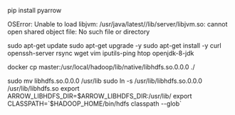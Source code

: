 pip install pyarrow

OSError: Unable to load libjvm: /usr/java/latest//lib/server/libjvm.so: cannot open shared object file: No such file or directory

sudo apt-get update
sudo apt-get upgrade -y
sudo apt-get install -y curl openssh-server rsync wget vim iputils-ping htop openjdk-8-jdk


docker cp master:/usr/local/hadoop/lib/native/libhdfs.so.0.0.0 ./

sudo mv libhdfs.so.0.0.0 /usr/lib
sudo ln -s /usr/lib/libhdfs.so.0.0.0 /usr/lib/libhdfs.so
export ARROW_LIBHDFS_DIR=$ARROW_LIBHDFS_DIR:/usr/lib/
export CLASSPATH=`$HADOOP_HOME/bin/hdfs classpath --glob`